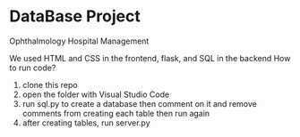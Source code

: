 # DataBase Project

Ophthalmology Hospital Management

We used HTML and CSS in the frontend, flask, and SQL in the backend
How to run code?
1) clone this repo 
2) open the folder with Visual Studio Code
3) run sql.py to create a database then comment on it and remove comments from creating each table then run again 
4) after creating tables, run server.py 


